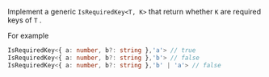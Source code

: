 Implement a generic ```IsRequiredKey<T, K>```  that return whether ```K``` are required keys of ```T``` .

For example

```typescript
IsRequiredKey<{ a: number, b?: string },'a'> // true
IsRequiredKey<{ a: number, b?: string },'b'> // false
IsRequiredKey<{ a: number, b?: string },'b' | 'a'> // false
```
